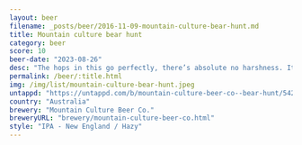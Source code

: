 ```yaml
---
layout: beer
filename: _posts/beer/2016-11-09-mountain-culture-bear-hunt.md
title: Mountain culture bear hunt
category: beer
score: 10
beer-date: "2023-08-26"
desc: "The hops in this go perfectly, there’s absolute no harshness. It’s just a glass of peach"
permalink: /beer/:title.html
img: /img/list/mountain-culture-bear-hunt.jpeg
untappd: "https://untappd.com/b/mountain-culture-beer-co--bear-hunt/5425340"
country: "Australia"
brewery: "Mountain Culture Beer Co."
breweryURL: "brewery/mountain-culture-beer-co.html"
style: "IPA - New England / Hazy"
---
```

